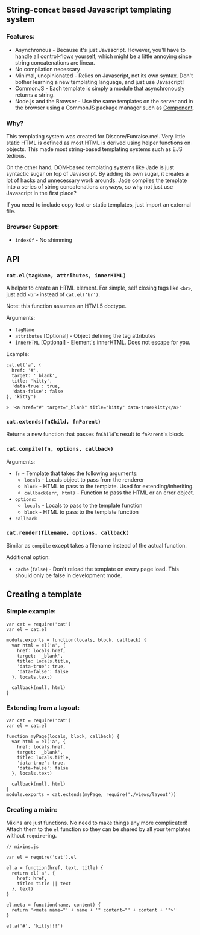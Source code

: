 ## String-con`cat` based Javascript templating system

### Features:

  * Asynchronous - Because it's just Javascript.
    However, you'll have to handle all control-flows yourself,
    which might be a little annoying since string concatenations are linear.
  * No compilation necessary
  * Minimal, unopinionated - Relies on Javascript, not its own syntax.
    Don't bother learning a new templating language, and just use Javascript!
  * CommonJS - Each template is simply a module that asynchronously returns a string.
  * Node.js and the Browser - Use the same templates on the server 
    and in the browser using a CommonJS package manager such as [Component](https://github.com/component/component).

### Why?

This templating system was created for Discore/Funraise.me!.
Very little static HTML is defined as most HTML is derived using helper functions on objects.
This made most string-based templating systems such as EJS tedious.

On the other hand, DOM-based templating systems like Jade is just syntactic sugar on top of Javascript.
By adding its own sugar, it creates a lot of hacks and unnecessary work arounds.
Jade compiles the template into a series of string concatenations anyways, 
so why not just use Javascript in the first place?

If you need to include copy text or static templates, just import an external file. 

### Browser Support:

  * `indexOf` - No shimming

## API

### `cat.el(tagName, attributes, innerHTML)`

A helper to create an HTML element.
For simple, self closing tags like `<br>`, just add `<br>` instead of `cat.el('br')`.

Note: this function assumes an HTML5 doctype.

Arguments:

* `tagName`
* `attributes` [Optional] - Object defining the tag attributes
* `innerHTML` [Optional] - Element's innerHTML. Does not escape for you.

Example:

    cat.el('a', {
      href: '#',
      target: '_blank',
      title: 'kitty',
      'data-true': true,
      'data-false': false
    }, 'kitty')

    > '<a href="#" target="_blank" title="kitty" data-true>kitty</a>'

### `cat.extends(fnChild, fnParent)`

Returns a new function that passes `fnChild`'s result to `fnParent`'s block.

### `cat.compile(fn, options, callback)`

Arguments:

* `fn` - Template that takes the following arguments:
  * `locals` - Locals object to pass from the renderer
  * `block` - HTML to pass to the template. 
    Used for extending/inheriting.
  * `callback(err, html)` - Function to pass the HTML or an error object.
* `options`:
  * `locals` - Locals to pass to the template function
  * `block` - HTML to pass to the template function
* `callback`

### `cat.render(filename, options, callback)`

Similar as `compile` except takes a filename instead of the actual function.

Additional option:

* `cache` (`false`) - Don't reload the template on every page load.
  This should only be false in development mode.

## Creating a template

### Simple example:

    var cat = require('cat')
    var el = cat.el

    module.exports = function(locals, block, callback) {
      var html = el('a', {
        href: locals.href,
        target: '_blank',
        title: locals.title,
        'data-true': true,
        'data-false': false
      }, locals.text)

      callback(null, html)
    }

### Extending from a layout:

    var cat = require('cat')
    var el = cat.el

    function myPage(locals, block, callback) {
      var html = el('a', {
        href: locals.href,
        target: '_blank',
        title: locals.title,
        'data-true': true,
        'data-false': false
      }, locals.text)

      callback(null, html)
    }
    module.exports = cat.extends(myPage, require('./views/layout'))

### Creating a mixin:

Mixins are just functions.
No need to make things any more complicated!
Attach them to the `el` function so they can be shared by all your templates without `require`-ing.

    // mixins.js

    var el = require('cat').el

    el.a = function(href, text, title) {
      return el('a', {
        href: href,
        title: title || text
      }, text)
    }

    el.meta = function(name, content) {
      return '<meta name="' + name + '" content="' + content + '">'
    }

    el.a('#', 'kitty!!!')